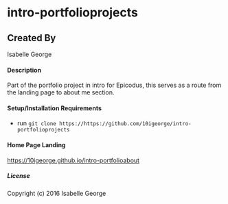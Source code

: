 # intro-portfolioprojects

## Created By
Isabelle George

#### Description
Part of the portfolio project in intro for Epicodus, this serves as a route from the landing page to about me section.

#### Setup/Installation Requirements

* run `git clone https://https://github.com/10igeorge/intro-portfolioprojects`

#### Home Page Landing
https://10igeorge.github.io/intro-portfolioabout

##### License


Copyright (c) 2016 Isabelle George
